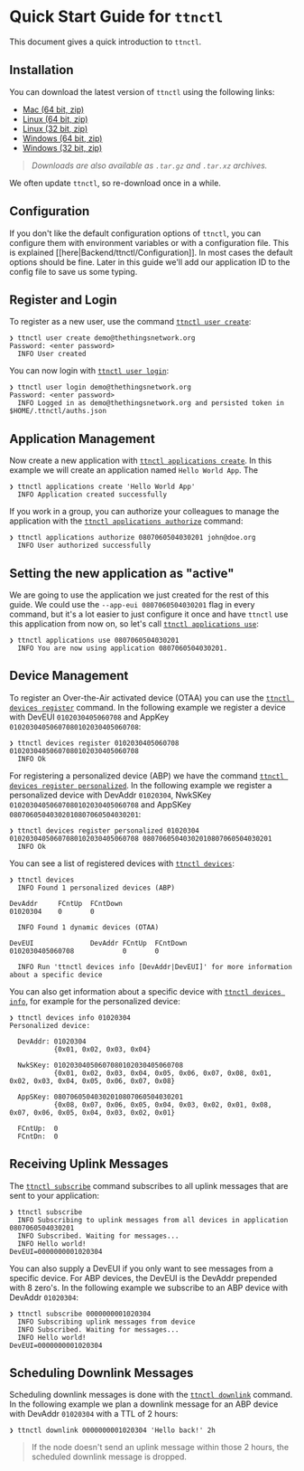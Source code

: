 # Quick Start Guide for `ttnctl`

This document gives a quick introduction to `ttnctl`.

## Installation

You can download the latest version of `ttnctl` using the following links:

* [Mac (64 bit, zip)](https://ttnreleases.blob.core.windows.net/release/src/github.com/TheThingsNetwork/ttn/release/branch/develop/ttnctl-darwin-amd64.zip)
* [Linux (64 bit, zip)](https://ttnreleases.blob.core.windows.net/release/src/github.com/TheThingsNetwork/ttn/release/branch/develop/ttnctl-linux-amd64.zip)
* [Linux (32 bit, zip)](https://ttnreleases.blob.core.windows.net/release/src/github.com/TheThingsNetwork/ttn/release/branch/develop/ttnctl-linux-386.zip)
* [Windows (64 bit, zip)](https://ttnreleases.blob.core.windows.net/release/src/github.com/TheThingsNetwork/ttn/release/branch/develop/ttnctl-windows-amd64.zip)
* [Windows (32 bit, zip)](https://ttnreleases.blob.core.windows.net/release/src/github.com/TheThingsNetwork/ttn/release/branch/develop/ttnctl-windows-386.zip)

> _Downloads are also available as `.tar.gz` and `.tar.xz` archives._

We often update `ttnctl`, so re-download once in a while.

## Configuration

If you don't like the default configuration options of `ttnctl`, you can configure them with environment variables or with a configuration file. This is explained [[here|Backend/ttnctl/Configuration]]. In most cases the default options should be fine. Later in this guide we'll add our application ID to the config file to save us some typing.

## Register and Login

To register as a new user, use the command [`ttnctl user create`](ttnctl_user_create):

```
❯ ttnctl user create demo@thethingsnetwork.org
Password: <enter password>
  INFO User created
```

You can now login with [`ttnctl user login`](ttnctl_user_login):

```
❯ ttnctl user login demo@thethingsnetwork.org
Password: <enter password>
  INFO Logged in as demo@thethingsnetwork.org and persisted token in $HOME/.ttnctl/auths.json
```

## Application Management

Now create a new application with [`ttnctl applications create`](ttnctl_applications_create). In this example we will create an application named `Hello World App`. The

```
❯ ttnctl applications create 'Hello World App'
  INFO Application created successfully
```

If you work in a group, you can authorize your colleagues to manage the application with the [`ttnctl applications authorize`](ttnctl_applications_authorize) command:

```
❯ ttnctl applications authorize 0807060504030201 john@doe.org
  INFO User authorized successfully
```

## Setting the new application as "active"

We are going to use the application we just created for the rest of this guide. We could use the `--app-eui 0807060504030201` flag in every command, but it's a lot easier to just configure it once and have `ttnctl` use this application from now on, so let's call [`ttnctl applications use`](ttnctl_applications_use):

```
❯ ttnctl applications use 0807060504030201
  INFO You are now using application 0807060504030201.
```

## Device Management

To register an Over-the-Air activated device (OTAA) you can use the [`ttnctl devices register`](ttnctl_devices_register) command. In the following example we register a device with DevEUI `0102030405060708` and AppKey `01020304050607080102030405060708`:

```
❯ ttnctl devices register 0102030405060708 01020304050607080102030405060708
  INFO Ok
```

For registering a personalized device (ABP) we have the command [`ttnctl devices register personalized`](ttnctl_devices_register_personalized). In the following example we register a personalized device with DevAddr `01020304`, NwkSKey `01020304050607080102030405060708` and AppSKey `08070605040302010807060504030201`:

```
❯ ttnctl devices register personalized 01020304 01020304050607080102030405060708 08070605040302010807060504030201
  INFO Ok
```

You can see a list of registered devices with [`ttnctl devices`](ttnctl_devices):

```
❯ ttnctl devices
  INFO Found 1 personalized devices (ABP)

DevAddr 	FCntUp	FCntDown
01020304	0     	0

  INFO Found 1 dynamic devices (OTAA)

DevEUI          	DevAddr	FCntUp	FCntDown
0102030405060708	       	0     	0

  INFO Run 'ttnctl devices info [DevAddr|DevEUI]' for more information about a specific device
```

You can also get information about a specific device with [`ttnctl devices info`](ttnctl_devices_info), for example for the personalized device:

```
❯ ttnctl devices info 01020304
Personalized device:

  DevAddr: 01020304
           {0x01, 0x02, 0x03, 0x04}

  NwkSKey: 01020304050607080102030405060708
           {0x01, 0x02, 0x03, 0x04, 0x05, 0x06, 0x07, 0x08, 0x01, 0x02, 0x03, 0x04, 0x05, 0x06, 0x07, 0x08}

  AppSKey: 08070605040302010807060504030201
           {0x08, 0x07, 0x06, 0x05, 0x04, 0x03, 0x02, 0x01, 0x08, 0x07, 0x06, 0x05, 0x04, 0x03, 0x02, 0x01}

  FCntUp:  0
  FCntDn:  0
```

## Receiving Uplink Messages

The [`ttnctl subscribe`](ttnctl_subscribe) command subscribes to all uplink messages that are sent to your application:

```
❯ ttnctl subscribe
  INFO Subscribing to uplink messages from all devices in application 0807060504030201
  INFO Subscribed. Waiting for messages...
  INFO Hello world!                             DevEUI=0000000001020304
```

You can also supply a DevEUI if you only want to see messages from a specific device. For ABP devices, the DevEUI is the DevAddr prepended with 8 zero's. In the following example we subscribe to an ABP device with DevAddr `01020304`:

```
❯ ttnctl subscribe 0000000001020304
  INFO Subscribing uplink messages from device
  INFO Subscribed. Waiting for messages...
  INFO Hello world!                             DevEUI=0000000001020304
```

## Scheduling Downlink Messages

Scheduling downlink messages is done with the [`ttnctl downlink`](ttnctl_downlink) command. In the following example we plan a downlink message for an ABP device with DevAddr `01020304` with a TTL of 2 hours:

```
❯ ttnctl downlink 0000000001020304 'Hello back!' 2h
```

> If the node doesn't send an uplink message within those 2 hours, the scheduled downlink message is dropped.
